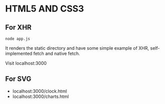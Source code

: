# HTML5 AND CSS3 

## For XHR

```
node app.js 
```

It renders the static directory and have some simple example of XHR, self-implemented fetch and native fetch.

Visit localhost:3000

## For SVG

- localhost:3000/clock.html
- localhost:3000/charts.html

